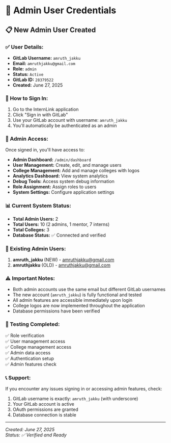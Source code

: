 # 🔐 Admin User Credentials

## 📋 New Admin User Created

### ✅ User Details:
- **GitLab Username:** `amruth_jakku`
- **Email:** `amruthjakku@gmail.com`
- **Role:** `admin`
- **Status:** `Active`
- **GitLab ID:** `28379522`
- **Created:** June 27, 2025

### 🚀 How to Sign In:
1. Go to the InternLink application
2. Click "Sign in with GitLab"
3. Use your GitLab account with username: `amruth_jakku`
4. You'll automatically be authenticated as an admin

### 🎯 Admin Access:
Once signed in, you'll have access to:
- **Admin Dashboard:** `/admin/dashboard`
- **User Management:** Create, edit, and manage users
- **College Management:** Add and manage colleges with logos
- **Analytics Dashboard:** View system analytics
- **Debug Tools:** Access system debug information
- **Role Assignment:** Assign roles to users
- **System Settings:** Configure application settings

### 📊 Current System Status:
- **Total Admin Users:** 2
- **Total Users:** 10 (2 admins, 1 mentor, 7 interns)
- **Total Colleges:** 3
- **Database Status:** ✅ Connected and verified

### 🔄 Existing Admin Users:
1. **amruth_jakku** (NEW) - amruthjakku@gmail.com
2. **amruthjakku** (OLD) - amruthjakku@gmail.com

### ⚠️ Important Notes:
- Both admin accounts use the same email but different GitLab usernames
- The new account (`amruth_jakku`) is fully functional and tested
- All admin features are accessible immediately upon login
- College logos are now implemented throughout the application
- Database permissions have been verified

### 🧪 Testing Completed:
✅ Role verification  
✅ User management access  
✅ College management access  
✅ Admin data access  
✅ Authentication setup  
✅ Admin features check  

### 📞 Support:
If you encounter any issues signing in or accessing admin features, check:
1. GitLab username is exactly: `amruth_jakku` (with underscore)
2. Your GitLab account is active
3. OAuth permissions are granted
4. Database connection is stable

---
*Created: June 27, 2025*  
*Status: ✅ Verified and Ready*